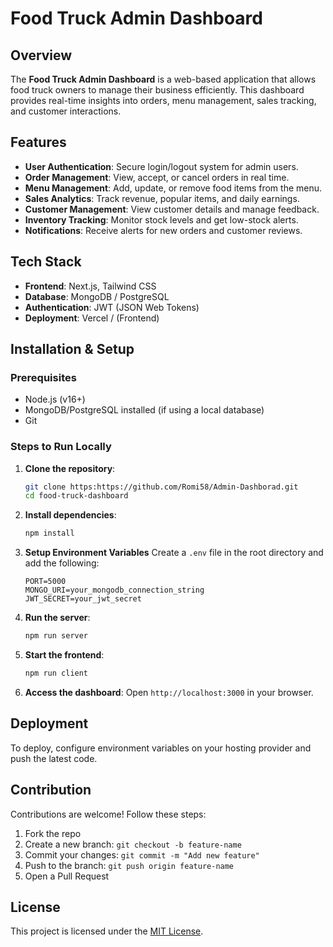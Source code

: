 
# Food Truck Admin Dashboard

## Overview
The **Food Truck Admin Dashboard** is a web-based application that allows food truck owners to manage their business efficiently. This dashboard provides real-time insights into orders, menu management, sales tracking, and customer interactions.

## Features
- **User Authentication**: Secure login/logout system for admin users.
- **Order Management**: View, accept, or cancel orders in real time.
- **Menu Management**: Add, update, or remove food items from the menu.
- **Sales Analytics**: Track revenue, popular items, and daily earnings.
- **Customer Management**: View customer details and manage feedback.
- **Inventory Tracking**: Monitor stock levels and get low-stock alerts.
- **Notifications**: Receive alerts for new orders and customer reviews.

## Tech Stack
- **Frontend**: Next.js, Tailwind CSS
- **Database**: MongoDB / PostgreSQL
- **Authentication**: JWT (JSON Web Tokens)
- **Deployment**: Vercel / (Frontend)

## Installation & Setup
### Prerequisites
- Node.js (v16+)
- MongoDB/PostgreSQL installed (if using a local database)
- Git

### Steps to Run Locally
1. **Clone the repository**:
   ```sh
   git clone https:https://github.com/Romi58/Admin-Dashborad.git
   cd food-truck-dashboard
   ```
2. **Install dependencies**:
   ```sh
   npm install
   ```
3. **Setup Environment Variables**
   Create a `.env` file in the root directory and add the following:
   ```env
   PORT=5000
   MONGO_URI=your_mongodb_connection_string
   JWT_SECRET=your_jwt_secret
   ```
4. **Run the server**:
   ```sh
   npm run server
   ```
5. **Start the frontend**:
   ```sh
   npm run client
   ```
6. **Access the dashboard**:
   Open `http://localhost:3000` in your browser.

## Deployment
To deploy, configure environment variables on your hosting provider and push the latest code.

## Contribution
Contributions are welcome! Follow these steps:
1. Fork the repo
2. Create a new branch: `git checkout -b feature-name`
3. Commit your changes: `git commit -m "Add new feature"`
4. Push to the branch: `git push origin feature-name`
5. Open a Pull Request

## License
This project is licensed under the [MIT License](LICENSE).

